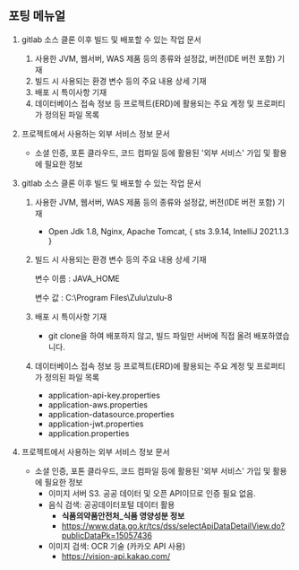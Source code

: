 ## 포팅 메뉴얼



1. gitlab 소스 클론 이후 빌드 및 배포할 수 있는 작업 문서
   1. 사용한 JVM, 웹서버, WAS 제품 등의 종류와 설정값, 버전(IDE 버전 포함) 기재
   2. 빌드 시 사용되는 환경 변수 등의 주요 내용 상세 기재
   3. 배포 시 특이사항 기재
   4. 데이터베이스 접속 정보 등 프로젝트(ERD)에 활용되는 주요 계정 및 프로퍼티가 정의된 파일 목록
2. 프로젝트에서 사용하는 외부 서비스 정보 문서
   - 소셜 인증, 포톤 클라우드, 코드 컴파일 등에 활용된 '외부 서비스' 가입 및 활용에 필요한 정보





1. gitlab 소스 클론 이후 빌드 및 배포할 수 있는 작업 문서

   1. 사용한 JVM, 웹서버, WAS 제품 등의 종류와 설정값, 버전(IDE 버전 포함) 기재

      - Open Jdk 1.8, Nginx, Apache Tomcat, { sts 3.9.14, IntelliJ 2021.1.3 }

   2. 빌드 시 사용되는 환경 변수 등의 주요 내용 상세 기재

      변수 이름 : JAVA_HOME

      변수 값 : C:\Program Files\Zulu\zulu-8

   3. 배포 시 특이사항 기재

      - git clone을 하여 배포하지 않고, 빌드 파일만 서버에 직접 올려 배포하였습니다.

   4. 데이터베이스 접속 정보 등 프로젝트(ERD)에 활용되는 주요 계정 및 프로퍼티가 정의된 파일 목록

      - application-api-key.properties
      - application-aws.properties
      - application-datasource.properties
      - application-jwt.properties
      - application.properties

2. 프로젝트에서 사용하는 외부 서비스 정보 문서

   - 소셜 인증, 포톤 클라우드, 코드 컴파일 등에 활용된 '외부 서비스' 가입 및 활용에 필요한 정보
     - 이미지 서버 S3. 공공 데이터 및 오픈 API이므로 인증 필요 없음.
     - 음식 검색: 공공데이터포털 데이터 활용
       - **식품의약품안전처_식품 영양성분 정보**
       - https://www.data.go.kr/tcs/dss/selectApiDataDetailView.do?publicDataPk=15057436
     - 이미지 검색: OCR 기술 (카카오 API 사용)
       - https://vision-api.kakao.com/

   


   
